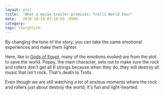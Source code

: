 ```yaml
---
layout: post
title:  "What a movie trailer promises: Trolls World Tour"
date:   2020-10-18 07:10:59 -0500
category: 
tags: storyblink
---
```


By changing the tone of the story, you can take the same emotional experiences and make them lighter.

Here, like in [Gods of Egypt](https://silencevosh.github.io/2020/10/18/Gods-of-Egypt:-Jordan-Peterson.html), many of the emotions evoked are from the plot to save the world. Poppy, the main character, sets out to make sure the rock and rollers don't get all 6 strings because when they do, they will destroy all music that isn't rock. That's death to Trolls. 

Even though we are still watching a lot of anxious moments where the rock and rollers just about destroy the world, it's fun and light-hearted.